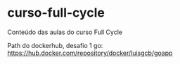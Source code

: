 # curso-full-cycle
Conteúdo das aulas do curso Full Cycle

Path do dockerhub, desafio 1 go: https://hub.docker.com/repository/docker/luisgcb/goapp

